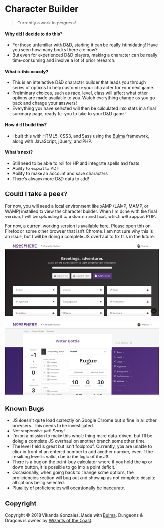 # Character Builder

>Currently a work in progress!

#### Why did I decide to do this?
- For those unfamiliar with D&D, starting it can be really intimidating! Have you seen how many books there are now?
- But even for experienced D&D players, making a character can be really time-consuming and involve a lot of prior research.

#### What is this exactly?
- This is an interactive D&D character builder that leads you through series of options to help customize your character for your next game.
- Preliminary choices, such as race, level, class will affect what other options are made available to you. Watch everything change as you go back and change your answers!
- Everything you have selected will then be calculated into stats in a final summary page, ready for you to take to your D&D game!

#### How did I build this?
- I built this with HTML5, CSS3, and Sass using the [Bulma](http://bulma.io) framework, along with JavaScript, jQuery, and PHP.

#### What's next?
- Still need to be able to roll for HP and integrate spells and feats
- Ability to export to PDF
- Ability to make an account and save characters
- There’s always more D&D data to add!

## Could I take a peek?

For now, you will need a local environment like xAMP (LAMP, MAMP, or WAMP) installed to view the character builder. When I'm done with the final version, I will be uploading it to a domain and host, which *will* support PHP.

For now, a current working version is available [here](http://vikanda.net/character-builder). Please open this on Firefox or some other browser that isn't Chrome. I am not sure why this is an issue, but I will be doing a complete JS overhaul to fix this in the future.

![Landing Page](screenshot1.png)

![Summary Page](screenshot2.png)

## Known Bugs

- JS doesn't quite load correctly on Google Chrome but is fine in all other browsers. This needs to be investigated.
- Not responsive yet! Sorry!
- I'm on a mission to make this whole thing more data-driven, but I'll be doing a complete JS overhaul on another branch some other time.
- The level field is great but isn't foolproof. Currently, you are unable to click in front of an entered number to add another number, even if the resulting level is valid, due to the logic of the JS.
- There is a bug on the point-buy calculator where if you hold the up or down button, it is possible to go into a point deficit.
- Occasionally, when going back to change some options, the proficiencies section will bug out and show up as not complete despite all options being selected.
- Plurality of proficiencies will occasionally be inaccurate.

## Copyright

Copyright &copy; 2018 Vikanda Gonzales. Made with [Bulma](http://bulma.io). Dungeons & Dragons is owned by [Wizards of the Coast](http://dnd.wizards.com).
